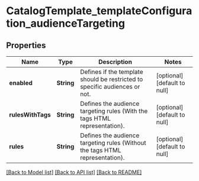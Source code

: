 # CatalogTemplate_templateConfiguration_audienceTargeting
## Properties

| Name | Type | Description | Notes |
|------------ | ------------- | ------------- | -------------|
| **enabled** | **String** | Defines if the template should be restricted to specific audiences or not. | [optional] [default to null] |
| **rulesWithTags** | **String** | Defines the audience targeting rules (With the tags HTML representation). | [optional] [default to null] |
| **rules** | **String** | Defines the audience targeting rules (Without the tags HTML representation). | [optional] [default to null] |

[[Back to Model list]](../README.md#documentation-for-models) [[Back to API list]](../README.md#documentation-for-api-endpoints) [[Back to README]](../README.md)

